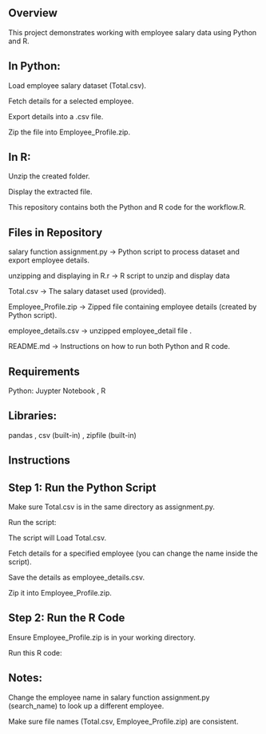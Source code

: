 ## Overview
This project demonstrates working with employee salary data using Python and R.

## In Python:

Load employee salary dataset (Total.csv).

Fetch details for a selected employee.

Export details into a .csv file.

Zip the file into Employee_Profile.zip.

## In R:
Unzip the created folder.

Display the extracted file.

This repository contains both the Python and R code for the workflow.R.

## Files in Repository

salary  function assignment.py → Python script to process dataset and export employee details.

unzipping and displaying in R.r → R script to unzip and display data

Total.csv → The salary dataset used (provided).

Employee_Profile.zip → Zipped file containing employee details (created by Python script).

employee_details.csv → unzipped employee_detail file  .

README.md → Instructions on how to run both Python and R code.

## Requirements
Python:
Juypter Notebook
, R

## Libraries:
pandas
, csv (built-in)
, zipfile (built-in)



## Instructions

## Step 1: Run the Python Script

Make sure Total.csv is in the same directory as assignment.py.

Run the script:

The script will Load Total.csv.

Fetch details for a specified employee (you can change the name inside the script).

Save the details as employee_details.csv.

Zip it into Employee_Profile.zip.


## Step 2: Run the R Code

Ensure Employee_Profile.zip is in your working directory.

Run this R code:

## Notes:

Change the employee name in salary function assignment.py (search_name) to look up a different employee.

Make sure file names (Total.csv, Employee_Profile.zip) are consistent.

